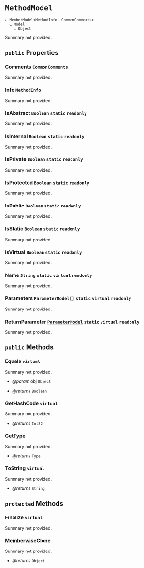 # <code><span title="undefined">MethodModel</span></code>

```
ட MemberModel<MethodInfo, CommonComments>
  ட Model
    ட Object
```

Summary not provided.

## `public` Properties

### Comments <code><span title="undefined">CommonComments</span></code>

Summary not provided.

### Info <code><span title="undefined">MethodInfo</span></code>

Summary not provided.

### IsAbstract <code><span title="undefined">Boolean</span></code> `static` `readonly`

Summary not provided.

### IsInternal <code><span title="undefined">Boolean</span></code> `static` `readonly`

Summary not provided.

### IsPrivate <code><span title="undefined">Boolean</span></code> `static` `readonly`

Summary not provided.

### IsProtected <code><span title="undefined">Boolean</span></code> `static` `readonly`

Summary not provided.

### IsPublic <code><span title="undefined">Boolean</span></code> `static` `readonly`

Summary not provided.

### IsStatic <code><span title="undefined">Boolean</span></code> `static` `readonly`

Summary not provided.

### IsVirtual <code><span title="undefined">Boolean</span></code> `static` `readonly`

Summary not provided.

### Name <code><span title="undefined">String</span></code> `static` `virtual` `readonly`

Summary not provided.

### Parameters <code><span title="undefined">ParameterModel[]</span></code> `static` `virtual` `readonly`

Summary not provided.

### ReturnParameter <code><a href="..\Parameters\ParameterModel.md">ParameterModel</a></code> `static` `virtual` `readonly`

Summary not provided.



## `public` Methods

### Equals `virtual`

Summary not provided.

- *@param* obj <code><span title="undefined">Object</span></code>

- *@returns* <code><span title="undefined">Boolean</span></code>

### GetHashCode `virtual`

Summary not provided.

- *@returns* <code><span title="undefined">Int32</span></code>

### GetType

Summary not provided.

- *@returns* <code><span title="undefined">Type</span></code>

### ToString `virtual`

Summary not provided.

- *@returns* <code><span title="undefined">String</span></code>

## `protected` Methods

### Finalize `virtual`

Summary not provided.



### MemberwiseClone

Summary not provided.

- *@returns* <code><span title="undefined">Object</span></code>